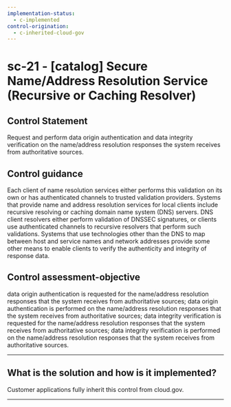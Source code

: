 ```yaml
---
implementation-status:
  - c-implemented
control-origination:
  - c-inherited-cloud-gov
---
```


# sc-21 - \[catalog\] Secure Name/Address Resolution Service (Recursive or Caching Resolver)

## Control Statement

Request and perform data origin authentication and data integrity verification on the name/address resolution responses the system receives from authoritative sources.

## Control guidance

Each client of name resolution services either performs this validation on its own or has authenticated channels to trusted validation providers. Systems that provide name and address resolution services for local clients include recursive resolving or caching domain name system (DNS) servers. DNS client resolvers either perform validation of DNSSEC signatures, or clients use authenticated channels to recursive resolvers that perform such validations. Systems that use technologies other than the DNS to map between host and service names and network addresses provide some other means to enable clients to verify the authenticity and integrity of response data.

## Control assessment-objective

data origin authentication is requested for the name/address resolution responses that the system receives from authoritative sources;
data origin authentication is performed on the name/address resolution responses that the system receives from authoritative sources;
data integrity verification is requested for the name/address resolution responses that the system receives from authoritative sources;
data integrity verification is performed on the name/address resolution responses that the system receives from authoritative sources.

______________________________________________________________________

## What is the solution and how is it implemented?

Customer applications fully inherit this control from cloud.gov.
______________________________________________________________________
